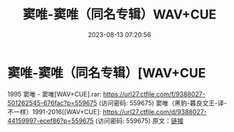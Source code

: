﻿---
title: 窦唯-窦唯（同名专辑）WAV+CUE
date: 2023-08-13 07:20:56
categories: WAV车载音乐、镜像
tags: 华语中文
---
# 窦唯-窦唯（同名专辑）[WAV+CUE

1995 窦唯 - 窦唯[WAV+CUE].rar: https://url27.ctfile.com/f/9388027-501262545-676fac?p=559675
(访问密码: 559675)
窦唯（黑豹-暮良文王-译-不一样）1991-2016[[WAV+CUE]: https://url27.ctfile.com/d/9388027-44159997-ecef86?p=559675
(访问密码: 559675)
原文：[链接](https://blog.sina.com.cn/s/blog_1647c7e760103132m.html)